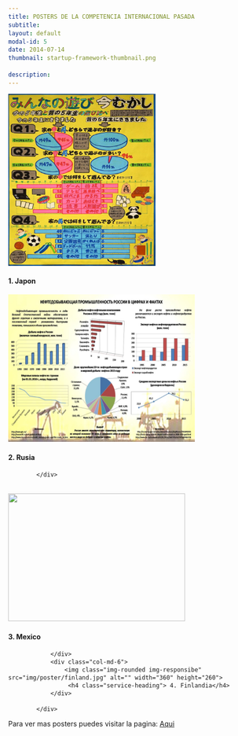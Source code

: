 ```yaml
---
title: POSTERS DE LA COMPETENCIA INTERNACIONAL PASADA
subtitle: 
layout: default
modal-id: 5
date: 2014-07-14
thumbnail: startup-framework-thumbnail.png

description: 
---
```



 <div class="row text-left">
                <div class="col-md-6">
                    <img class="img-rounded img-responsibe" src="img/poster/japon.jpg" alt="" width="300" height="350">
                    <h4 class="service-heading">1. Japon</h4>
                </div>
                <div class="col-md-6">
                    <img class="img-rounded img-responsibe" src="img/poster/rusia.jpg" alt="" width="380" height="300">
                    <h4 class="service-heading">2. Rusia</h4>
                </div>
               
            </div>	
			
<br>

 <div class="row text-center">
                <div class="col-md-6">
                    <img class="img-rounded img-responsibe" src="img/poster/mexico.jpg" alt="" width="360" height="260">
                    <h4 class="service-heading">3. Mexico</h4>
					
                </div>
                <div class="col-md-6">
                    <img class="img-rounded img-responsibe" src="img/poster/finland.jpg" alt="" width="360" height="260">
                     <h4 class="service-heading"> 4. Finlandia</h4> 
                </div>
               
            </div>
			
Para ver mas posters puedes visitar la pagina: 
<a href="http://iase-web.org/islp/Poster_Competition_2016-2017.php?p=Posters"> Aqui </a>